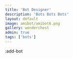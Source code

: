 ```yaml
---
title: 'Bot Designer'
description: 'Bots Bots Bots'
layout: default
image: amibot/amibot6.png
gallery: wonderchest
admin: true
tags: ['bots']
---
```


:add-bot
